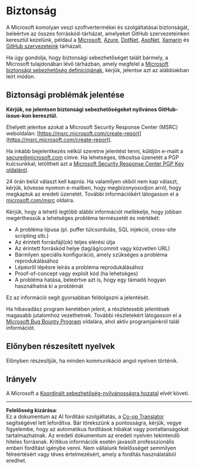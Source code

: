 <!--
CO_OP_TRANSLATOR_METADATA:
{
  "original_hash": "8587f83cfded1bfab99fda4022f4df89",
  "translation_date": "2025-08-27T20:32:37+00:00",
  "source_file": "SECURITY.md",
  "language_code": "hu"
}
-->
# Biztonság

A Microsoft komolyan veszi szoftvertermékei és szolgáltatásai biztonságát, beleértve az összes forráskód-tárházat, amelyeket GitHub szervezeteinken keresztül kezelünk, például a [Microsoft](https://github.com/Microsoft), [Azure](https://github.com/Azure), [DotNet](https://github.com/dotnet), [AspNet](https://github.com/aspnet), [Xamarin](https://github.com/xamarin) és [GitHub szervezeteink](https://opensource.microsoft.com/) tárházait.

Ha úgy gondolja, hogy biztonsági sebezhetőséget talált bármely, a Microsoft tulajdonában lévő tárházban, amely megfelel a [Microsoft biztonsági sebezhetőség definíciójának](https://docs.microsoft.com/en-us/previous-versions/tn-archive/cc751383(v=technet.10)), kérjük, jelentse azt az alábbiakban leírt módon.

## Biztonsági problémák jelentése

**Kérjük, ne jelentsen biztonsági sebezhetőségeket nyilvános GitHub-issue-kon keresztül.**

Ehelyett jelentse azokat a Microsoft Security Response Center (MSRC) weboldalán: [https://msrc.microsoft.com/create-report](https://msrc.microsoft.com/create-report).

Ha inkább bejelentkezés nélkül szeretne jelentést tenni, küldjön e-mailt a [secure@microsoft.com](mailto:secure@microsoft.com) címre. Ha lehetséges, titkosítsa üzenetét a PGP kulcsunkkal; letöltheti azt a [Microsoft Security Response Center PGP Key oldaláról](https://www.microsoft.com/en-us/msrc/pgp-key-msrc).

24 órán belül választ kell kapnia. Ha valamilyen okból nem kap választ, kérjük, kövesse nyomon e-mailben, hogy megbizonyosodjon arról, hogy megkaptuk az eredeti üzenetét. További információkért látogasson el a [microsoft.com/msrc](https://www.microsoft.com/msrc) oldalra.  

Kérjük, hogy a lehető legtöbb alábbi információt mellékelje, hogy jobban megérthessük a lehetséges probléma természetét és mértékét:

  * A probléma típusa (pl. puffer túlcsordulás, SQL injekció, cross-site scripting stb.)
  * Az érintett forrásfájl(ok) teljes elérési útja
  * Az érintett forráskód helye (tag/ág/commit vagy közvetlen URL)
  * Bármilyen speciális konfiguráció, amely szükséges a probléma reprodukálásához
  * Lépésről lépésre leírás a probléma reprodukálásához
  * Proof-of-concept vagy exploit kód (ha lehetséges)
  * A probléma hatása, beleértve azt is, hogy egy támadó hogyan használhatná ki a problémát

Ez az információ segít gyorsabban feldolgozni a jelentését.

Ha hibavadász program keretében jelent, a részletesebb jelentések magasabb jutalomhoz vezethetnek. További részletekért látogasson el a [Microsoft Bug Bounty Program](https://microsoft.com/msrc/bounty) oldalára, ahol aktív programjainkról talál információt.

## Előnyben részesített nyelvek

Előnyben részesítjük, ha minden kommunikáció angol nyelven történik.

## Irányelv

A Microsoft a [Koordinált sebezhetőség-nyilvánosságra hozatal](https://www.microsoft.com/en-us/msrc/cvd) elvét követi.

---

**Felelősség kizárása**:  
Ez a dokumentum az AI fordítási szolgáltatás, a [Co-op Translator](https://github.com/Azure/co-op-translator) segítségével lett lefordítva. Bár törekszünk a pontosságra, kérjük, vegye figyelembe, hogy az automatikus fordítások hibákat vagy pontatlanságokat tartalmazhatnak. Az eredeti dokumentum az eredeti nyelvén tekintendő hiteles forrásnak. Kritikus információk esetén javasolt professzionális emberi fordítást igénybe venni. Nem vállalunk felelősséget semmilyen félreértésért vagy téves értelmezésért, amely a fordítás használatából eredhet.